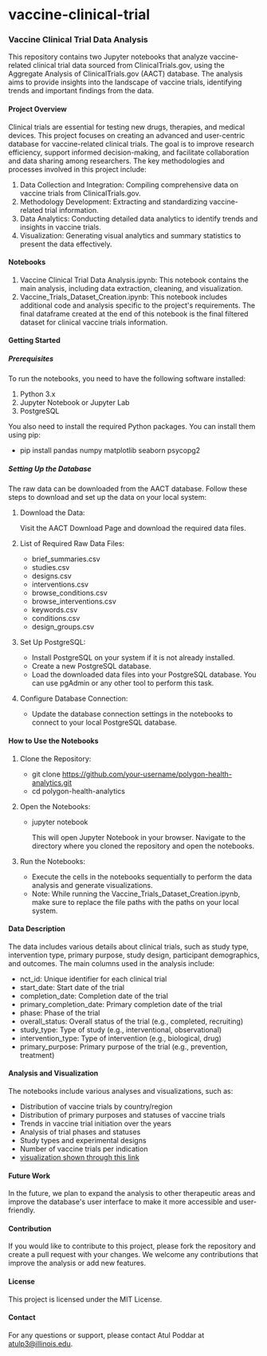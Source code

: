 # vaccine-clinical-trial

### Vaccine Clinical Trial Data Analysis

This repository contains two Jupyter notebooks that analyze vaccine-related clinical trial data sourced from ClinicalTrials.gov, using the Aggregate Analysis of ClinicalTrials.gov (AACT) database. The analysis aims to provide insights into the landscape of vaccine trials, identifying trends and important findings from the data.

#### Project Overview

Clinical trials are essential for testing new drugs, therapies, and medical devices. This project focuses on creating an advanced and user-centric database for vaccine-related clinical trials. The goal is to improve research efficiency, support informed decision-making, and facilitate collaboration and data sharing among researchers. The key methodologies and processes involved in this project include:

1. Data Collection and Integration: Compiling comprehensive data on vaccine trials from ClinicalTrials.gov.
2. Methodology Development: Extracting and standardizing vaccine-related trial information.
3. Data Analytics: Conducting detailed data analytics to identify trends and insights in vaccine trials.
4. Visualization: Generating visual analytics and summary statistics to present the data effectively.

#### Notebooks

1. Vaccine Clinical Trial Data Analysis.ipynb: This notebook contains the main analysis, including data extraction, cleaning, and visualization.
2. Vaccine_Trials_Dataset_Creation.ipynb: This notebook includes additional code and analysis specific to the project's requirements. The final dataframe created at the end of this notebook is the final filtered dataset for clinical vaccine trials information.

#### Getting Started

##### Prerequisites

To run the notebooks, you need to have the following software installed:

1. Python 3.x
2. Jupyter Notebook or Jupyter Lab
3. PostgreSQL

You also need to install the required Python packages. You can install them using pip:

  - pip install pandas numpy matplotlib seaborn psycopg2

##### Setting Up the Database

The raw data can be downloaded from the AACT database. Follow these steps to download and set up the data on your local system:

1. Download the Data:

      Visit the AACT Download Page and download the required data files.

2. List of Required Raw Data Files:

    - brief_summaries.csv
    - studies.csv
    - designs.csv
    - interventions.csv
    - browse_conditions.csv
    - browse_interventions.csv
    - keywords.csv
    - conditions.csv
    - design_groups.csv

3. Set Up PostgreSQL:

    - Install PostgreSQL on your system if it is not already installed.
    - Create a new PostgreSQL database.
    - Load the downloaded data files into your PostgreSQL database. You can use pgAdmin or any other tool to perform this task.

4. Configure Database Connection:

    - Update the database connection settings in the notebooks to connect to your local PostgreSQL database.

#### How to Use the Notebooks

1. Clone the Repository:

    - git clone https://github.com/your-username/polygon-health-analytics.git
    - cd polygon-health-analytics

2. Open the Notebooks:

    - jupyter notebook
    
      This will open Jupyter Notebook in your browser. Navigate to the directory where you cloned the repository and open the notebooks.

3. Run the Notebooks:

    - Execute the cells in the notebooks sequentially to perform the data analysis and generate visualizations.
    - Note: While running the Vaccine_Trials_Dataset_Creation.ipynb, make sure to replace the file paths with the paths on your local system.

#### Data Description

The data includes various details about clinical trials, such as study type, intervention type, primary purpose, study design, participant demographics, and outcomes. The main columns used in the analysis include:

- nct_id: Unique identifier for each clinical trial
- start_date: Start date of the trial
- completion_date: Completion date of the trial
- primary_completion_date: Primary completion date of the trial
- phase: Phase of the trial
- overall_status: Overall status of the trial (e.g., completed, recruiting)
- study_type: Type of study (e.g., interventional, observational)
- intervention_type: Type of intervention (e.g., biological, drug)
- primary_purpose: Primary purpose of the trial (e.g., prevention, treatment)

#### Analysis and Visualization

The notebooks include various analyses and visualizations, such as:

- Distribution of vaccine trials by country/region
- Distribution of primary purposes and statuses of vaccine trials
- Trends in vaccine trial initiation over the years
- Analysis of trial phases and statuses
- Study types and experimental designs
- Number of vaccine trials per indication
- [visualization shown through this link](https://polygonhealthanalytics.github.io/vaccine-clinical-trial/)

#### Future Work

In the future, we plan to expand the analysis to other therapeutic areas and improve the database's user interface to make it more accessible and user-friendly.

#### Contribution

If you would like to contribute to this project, please fork the repository and create a pull request with your changes. We welcome any contributions that improve the analysis or add new features.

#### License

This project is licensed under the MIT License.

#### Contact

For any questions or support, please contact Atul Poddar at atulp3@illinois.edu.

